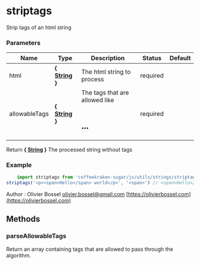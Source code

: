 # striptags

Strip tags of an html string


### Parameters
Name  |  Type  |  Description  |  Status  |  Default
------------  |  ------------  |  ------------  |  ------------  |  ------------
html  |  **{ [String](https://developer.mozilla.org/fr/docs/Web/JavaScript/Reference/Objets_globaux/String) }**  |  The html string to process  |  required  |
allowableTags  |  **{ [String](https://developer.mozilla.org/fr/docs/Web/JavaScript/Reference/Objets_globaux/String) }**  |  The tags that are allowed like <h1><h2>...  |  required  |

Return **{ [String](https://developer.mozilla.org/fr/docs/Web/JavaScript/Reference/Objets_globaux/String) }** The processed string without tags

### Example
```js
	import striptags from 'coffeekraken-sugar/js/utils/strings/striptags'
striptags('<p><span>Hello</span> world</p>', '<span>') // <span>Hello</span> world
```
Author : Olivier Bossel [olivier.bossel@gmail.com](mailto:olivier.bossel@gmail.com) [https://olivierbossel.com](https://olivierbossel.com)







## Methods


### parseAllowableTags

Return an array containing tags that are allowed to pass through the
algorithm.